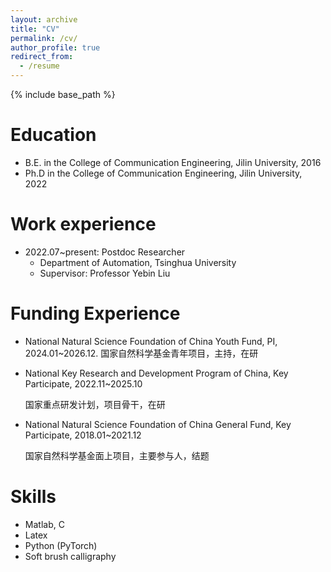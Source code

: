 ```yaml
---
layout: archive
title: "CV"
permalink: /cv/
author_profile: true
redirect_from:
  - /resume
---
```


{% include base_path %}

Education
======
* B.E. in the College of Communication Engineering, Jilin University, 2016
* Ph.D in the College of Communication Engineering, Jilin University, 2022

Work experience
======
* 2022.07~present: Postdoc Researcher
  * Department of Automation, Tsinghua University
  * Supervisor: Professor Yebin Liu

  
Funding Experience
======
* National Natural Science Foundation of China Youth Fund, PI, 2024.01~2026.12.                       国家自然科学基金青年项目，主持，在研

* National Key Research and Development Program of China, Key Participate, 2022.11~2025.10

  国家重点研发计划，项目骨干，在研

* National Natural Science Foundation of China General Fund, Key Participate, 2018.01~2021.12

  国家自然科学基金面上项目，主要参与人，结题

Skills
======
* Matlab, C
* Latex
* Python (PyTorch)
* Soft brush calligraphy


<!-- Publications
======
  <ul>{% for post in site.publications %}
    {% include archive-single-cv.html %}
  {% endfor %}</ul> -->
  
<!-- Talks
======
  <ul>{% for post in site.talks %}
    {% include archive-single-talk-cv.html %}
  {% endfor %}</ul> -->
  
<!-- Teaching
======
  <ul>{% for post in site.teaching %}
    {% include archive-single-cv.html %}
  {% endfor %}</ul> -->
  
<!-- Service and leadership
======
* Currently signed in to 43 different slack teams -->
